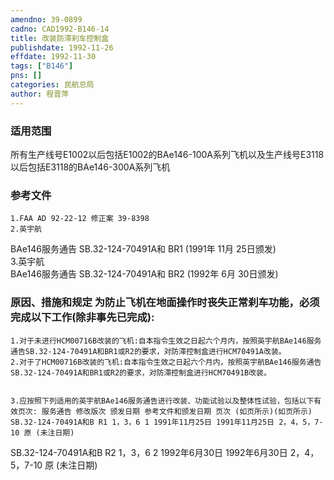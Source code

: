 ```yaml
---
amendno: 39-0899  
cadno: CAD1992-B146-14  
title: 改装防滞刹车控制盒  
publishdate: 1992-11-26  
effdate: 1992-11-30  
tags: ["B146"]  
pns: []  
categories: 民航总局  
author: 程晋萍  
---
```

  
### 适用范围  
所有生产线号E1002以后包括E1002的BAe146-100A系列飞机以及生产线号E3118以后包括E3118的BAe146-300A系列飞机  
  
<!--more-->  
### 参考文件  
    1.FAA AD 92-22-12 修正案 39-8398  
    2.英宇航  
BAe146服务通告 SB.32-124-70491A和 BR1 (1991年 11月 25日颁发)  
    3.英宇航  
BAe146服务通告 SB.32-124-70491A和 BR2 (1992年 6月 30日颁发)  
  
### 原因、措施和规定     为防止飞机在地面操作时丧失正常刹车功能，必须完成以下工作(除非事先已完成):  
    1.对于未进行HCM00716B改装的飞机:自本指令生效之日起六个月内，按照英宇航BAe146服务通告SB.32-124-70491A和BR1或R2的要求，对防滞控制盒进行HCM70491A改装。  
    2.对于了HCM00716B改装的飞机:自本指令生效之日起六个月内，按照英宇航BAe146服务通告SB.32-124-70491A和BR1或R2的要求，对防滞控制盒进行HCM70491B改装。  
  
  
    3.应按照下列适用的英宇航BAe146服务通告进行改装、功能试验以及整体性试验，包括以下有效页次: 服务通告 修改版次 颁发日期 参考文件和颁发日期 页次 (如页所示)(如页所示) SB.32-124-70491A和B R1 1，3，6 1 1991年11月25日 1991年11月25日 2，4，5，7-10 原 (未注日期)  
SB.32-124-70491A和B R2 	1，3，6 2 1992年6月30日 1992年6月30日 2，4，5，7-10 原 (未注日期)  
